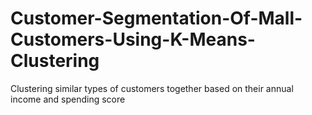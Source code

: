 # Customer-Segmentation-Of-Mall-Customers-Using-K-Means-Clustering
Clustering similar types of customers together based on their annual income and spending score
